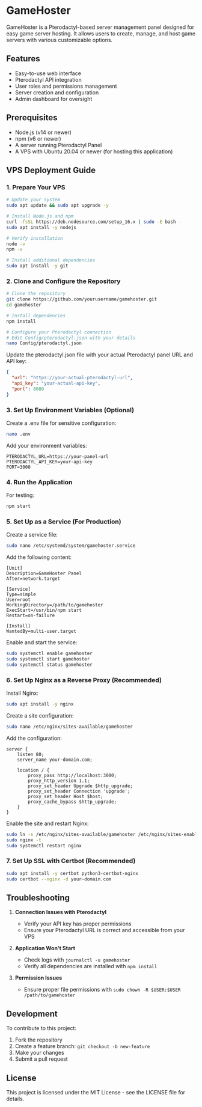 # GameHoster

GameHoster is a Pterodactyl-based server management panel designed for easy game server hosting. It allows users to create, manage, and host game servers with various customizable options.

## Features
- Easy-to-use web interface
- Pterodactyl API integration
- User roles and permissions management
- Server creation and configuration
- Admin dashboard for oversight

## Prerequisites
- Node.js (v14 or newer)
- npm (v6 or newer)
- A server running Pterodactyl Panel
- A VPS with Ubuntu 20.04 or newer (for hosting this application)

## VPS Deployment Guide

### 1. Prepare Your VPS

```bash
# Update your system
sudo apt update && sudo apt upgrade -y

# Install Node.js and npm
curl -fsSL https://deb.nodesource.com/setup_16.x | sudo -E bash -
sudo apt install -y nodejs

# Verify installation
node -v
npm -v

# Install additional dependencies
sudo apt install -y git
```

### 2. Clone and Configure the Repository

```bash
# Clone the repository
git clone https://github.com/yourusername/gamehoster.git
cd gamehoster

# Install dependencies
npm install

# Configure your Pterodactyl connection
# Edit Config/pterodactyl.json with your details
nano Config/pterodactyl.json
```

Update the pterodactyl.json file with your actual Pterodactyl panel URL and API key:
```json
{
  "url": "https://your-actual-pterodactyl-url",
  "api_key": "your-actual-api-key",
  "port": 8080
}
```

### 3. Set Up Environment Variables (Optional)

Create a .env file for sensitive configuration:
```bash
nano .env
```

Add your environment variables:
```
PTERODACTYL_URL=https://your-panel-url
PTERODACTYL_API_KEY=your-api-key
PORT=3000
```

### 4. Run the Application

For testing:
```bash
npm start
```

### 5. Set Up as a Service (For Production)

Create a service file:
```bash
sudo nano /etc/systemd/system/gamehoster.service
```

Add the following content:
```
[Unit]
Description=GameHoster Panel
After=network.target

[Service]
Type=simple
User=root
WorkingDirectory=/path/to/gamehoster
ExecStart=/usr/bin/npm start
Restart=on-failure

[Install]
WantedBy=multi-user.target
```

Enable and start the service:
```bash
sudo systemctl enable gamehoster
sudo systemctl start gamehoster
sudo systemctl status gamehoster
```

### 6. Set Up Nginx as a Reverse Proxy (Recommended)

Install Nginx:
```bash
sudo apt install -y nginx
```

Create a site configuration:
```bash
sudo nano /etc/nginx/sites-available/gamehoster
```

Add the configuration:
```
server {
    listen 80;
    server_name your-domain.com;

    location / {
        proxy_pass http://localhost:3000;
        proxy_http_version 1.1;
        proxy_set_header Upgrade $http_upgrade;
        proxy_set_header Connection 'upgrade';
        proxy_set_header Host $host;
        proxy_cache_bypass $http_upgrade;
    }
}
```

Enable the site and restart Nginx:
```bash
sudo ln -s /etc/nginx/sites-available/gamehoster /etc/nginx/sites-enabled/
sudo nginx -t
sudo systemctl restart nginx
```

### 7. Set Up SSL with Certbot (Recommended)

```bash
sudo apt install -y certbot python3-certbot-nginx
sudo certbot --nginx -d your-domain.com
```

## Troubleshooting

1. **Connection Issues with Pterodactyl**
   - Verify your API key has proper permissions
   - Ensure your Pterodactyl URL is correct and accessible from your VPS

2. **Application Won't Start**
   - Check logs with `journalctl -u gamehoster`
   - Verify all dependencies are installed with `npm install`

3. **Permission Issues**
   - Ensure proper file permissions with `sudo chown -R $USER:$USER /path/to/gamehoster`

## Development

To contribute to this project:

1. Fork the repository
2. Create a feature branch: `git checkout -b new-feature`
3. Make your changes
4. Submit a pull request

## License

This project is licensed under the MIT License - see the LICENSE file for details.
